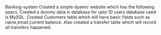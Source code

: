 Banking-system
Created a simple dyamic website which has the following specs.
Created a dummy data in database for upto 10 users database used is MySQL.
Created Customers table which will have basic fields such as name,email,current balance.
Also created a transfer table which will record all transfers happened.

